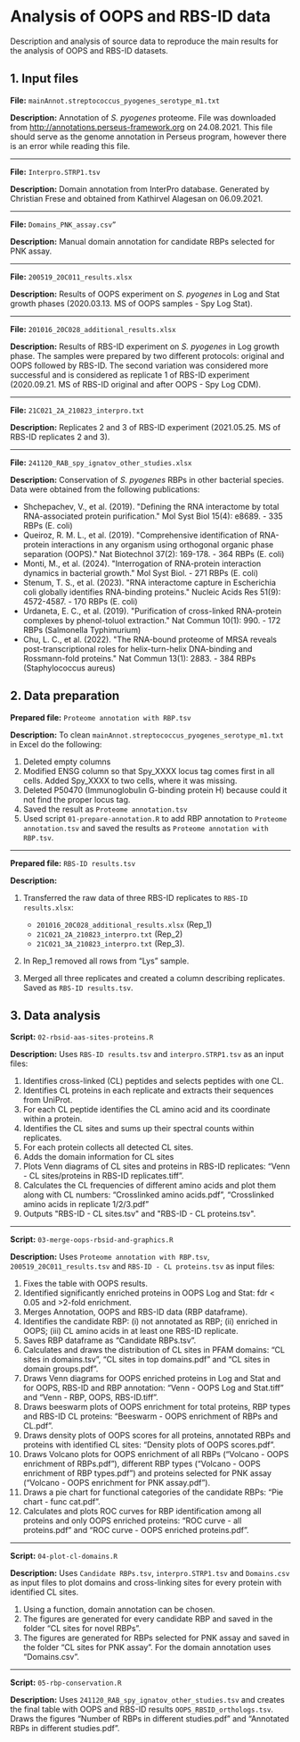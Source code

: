 # Analysis of OOPS and RBS-ID data
Description and analysis of source data to reproduce the main results for the analysis of OOPS and RBS-ID datasets.

## 1. Input files

**File:** `mainAnnot.streptococcus_pyogenes_serotype_m1.txt`

**Description:** Annotation of *S. pyogenes* proteome. File was downloaded from http://annotations.perseus-framework.org on 24.08.2021. This file should serve as the genome annotation in Perseus program, however there is an error while reading this file.

---
**File:** `Interpro.STRP1.tsv`

**Description:** Domain annotation from InterPro database. Generated by Christian Frese and obtained from Kathirvel Alagesan on 06.09.2021.

---
**File:** `Domains_PNK_assay.csv”`

**Description:** Manual domain annotation for candidate RBPs selected for PNK assay.

---
**File:** `200519_20C011_results.xlsx`

**Description:** Results of OOPS experiment on *S. pyogenes* in Log and Stat growth phases (2020.03.13. MS of OOPS samples - Spy Log Stat).

---
**File:** `201016_20C028_additional_results.xlsx`

**Description:** Results of RBS-ID experiment on *S. pyogenes* in Log growth phase. The samples were prepared by two different protocols: original and OOPS followed by RBS-ID. The second variation was considered more successful and is considered as replicate 1 of RBS-ID experiment (2020.09.21. MS of RBS-ID original and after OOPS - Spy Log CDM).

---
**File:** `21C021_2A_210823_interpro.txt`

**Description:** Replicates 2 and 3 of RBS-ID experiment (2021.05.25. MS of RBS-ID replicates 2 and 3).

---
**File:** `241120_RAB_spy_ignatov_other_studies.xlsx`

**Description:** Conservation of *S. pyogenes* RBPs in other bacterial species. Data were obtained from the following publications:
- Shchepachev, V., et al. (2019). "Defining the RNA interactome by total RNA-associated protein purification." Mol Syst Biol 15(4): e8689. - 335 RBPs (E. coli)
- Queiroz, R. M. L., et al. (2019). "Comprehensive identification of RNA-protein interactions in any organism using orthogonal organic phase separation (OOPS)." Nat Biotechnol 37(2): 169-178. - 364 RBPs  (E. coli)
- Monti, M., et al. (2024). "Interrogation of RNA-protein interaction dynamics in bacterial growth." Mol Syst Biol. - 271 RBPs  (E. coli)
- Stenum, T. S., et al. (2023). "RNA interactome capture in Escherichia coli globally identifies RNA-binding proteins." Nucleic Acids Res 51(9): 4572-4587. - 170 RBPs  (E. coli)
- Urdaneta, E. C., et al. (2019). "Purification of cross-linked RNA-protein complexes by phenol-toluol extraction." Nat Commun 10(1): 990. - 172 RBPs (Salmonella Typhimurium)
- Chu, L. C., et al. (2022). "The RNA-bound proteome of MRSA reveals post-transcriptional roles for helix-turn-helix DNA-binding and Rossmann-fold proteins." Nat Commun 13(1): 2883. - 384 RBPs (Staphylococcus aureus)

## 2. Data preparation

**Prepared file:** `Proteome annotation with RBP.tsv`

**Description:** To clean `mainAnnot.streptococcus_pyogenes_serotype_m1.txt` in Excel do the following:
1. Deleted empty columns
2. Modified ENSG column so that Spy_XXXX locus tag comes first in all cells. Added Spy_XXXX to two cells, where it was missing.
3. Deleted P50470 (Immunoglobulin G-binding protein H) because could it not find the proper locus tag.
4. Saved the result as `Proteome annotation.tsv`
5. Used script `01-prepare-annotation.R` to add RBP annotation to `Proteome annotation.tsv` and saved the results as `Proteome annotation with RBP.tsv`.

---
**Prepared file:** `RBS-ID results.tsv`

**Description:**
1. Transferred the raw data of three RBS-ID replicates to `RBS-ID results.xlsx`:
    - `201016_20C028_additional_results.xlsx` (Rep_1)
    - `21C021_2A_210823_interpro.txt` (Rep_2)
    - `21C021_3A_210823_interpro.txt` (Rep_3).

2. In Rep_1 removed all rows from “Lys” sample.
3.	Merged all three replicates and created a column describing replicates. Saved as `RBS-ID results.tsv`.

## 3. Data analysis

**Script:** `02-rbsid-aas-sites-proteins.R`

**Description:** Uses `RBS-ID results.tsv` and `interpro.STRP1.tsv` as an input files:
1. Identifies cross-linked (CL) peptides and selects peptides with one CL.
2. Identifies CL proteins in each replicate and extracts their sequences from UniProt.
3. For each CL peptide identifies the CL amino acid and its coordinate within a protein.
4. Identifies the CL sites and sums up their spectral counts within replicates.
5. For each protein collects all detected CL sites.
6. Adds the domain information for CL sites
7. Plots Venn diagrams of CL sites and proteins in RBS-ID replicates: “Venn - CL sites/proteins in RBS-ID replicates.tiff”.
8. Calculates the CL frequencies of different amino acids and plot them along with CL numbers: “Crosslinked amino acids.pdf”, “Crosslinked amino acids in replicate 1/2/3.pdf”
9. Outputs "RBS-ID - CL sites.tsv" and "RBS-ID - CL proteins.tsv".

---
**Script:** `03-merge-oops-rbsid-and-graphics.R`

**Description:** Uses `Proteome annotation with RBP.tsv`, `200519_20C011_results.tsv` and `RBS-ID - CL proteins.tsv` as input files:
1. Fixes the table with OOPS results.
2. Identified significantly enriched proteins in OOPS Log and Stat: fdr < 0.05 and >2-fold enrichment.
3. Merges Annotation, OOPS and RBS-ID data (RBP dataframe).
4. Identifies the candidate RBP: (i) not annotated as RBP; (ii) enriched in OOPS; (iii) CL amino acids in at least one RBS-ID replicate.
5. Saves RBP dataframe as “Candidate RBPs.tsv”.
6. Calculates and draws the distribution of CL sites in PFAM domains: “CL sites in domains.tsv”, “CL sites in top domains.pdf” and “CL sites in domain groups.pdf”.
7. Draws Venn diagrams for OOPS enriched proteins in Log and Stat and for OOPS, RBS-ID and RBP annotation: “Venn - OOPS Log and Stat.tiff” and “Venn - RBP, OOPS, RBS-ID.tiff”.
8. Draws beeswarm plots of OOPS enrichment for total proteins, RBP types and RBS-ID CL proteins: “Beeswarm - OOPS enrichment of RBPs and CL.pdf”.
9. Draws density plots of OOPS scores for all proteins, annotated RBPs and proteins with identified CL sites: “Density plots of OOPS scores.pdf”.
10. Draws Volcano plots for OOPS enrichment of all RBPs (“Volcano - OOPS enrichment of RBPs.pdf”), different RBP types (“Volcano - OOPS enrichment of RBP types.pdf”) and proteins selected for PNK assay (“Volcano - OOPS enrichment for PNK assay.pdf”).
11. Draws a pie chart for functional categories of the candidate RBPs: “Pie chart - func cat.pdf”.
12. Calculates and plots ROC curves for RBP identification among all proteins and only OOPS enriched proteins: “ROC curve - all proteins.pdf” and “ROC curve - OOPS enriched proteins.pdf”.

---
**Script:** `04-plot-cl-domains.R`

**Description:** Uses `Candidate RBPs.tsv`, `interpro.STRP1.tsv` and `Domains.csv` as input files to plot domains and cross-linking sites for every protein with identified CL sites.
1. Using a function, domain annotation can be chosen.
2. The figures are generated for every candidate RBP and saved in the folder “CL sites for novel RBPs”.
3. The figures are generated for RBPs selected for PNK assay and saved in the folder “CL sites for PNK assay”. For the domain annotation uses “Domains.csv”.

---
**Script:** `05-rbp-conservation.R`

**Description:** Uses `241120_RAB_spy_ignatov_other_studies.tsv` and creates the final table with OOPS and RBS-ID results `OOPS_RBSID_orthologs.tsv`. Draws the figures “Number of RBPs in different studies.pdf” and “Annotated RBPs in different studies.pdf”. 